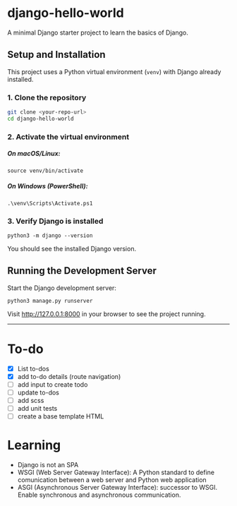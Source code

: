 # django-hello-world

A minimal Django starter project to learn the basics of Django.

## Setup and Installation

This project uses a Python virtual environment (`venv`) with Django already installed.

### 1. Clone the repository

```bash
git clone <your-repo-url>
cd django-hello-world
```

### 2. Activate the virtual environment

##### On macOS/Linux:

```
source venv/bin/activate
```

##### On Windows (PowerShell):

```
.\venv\Scripts\Activate.ps1
```

### 3. Verify Django is installed

```
python3 -m django --version
```

You should see the installed Django version.

## Running the Development Server

Start the Django development server:

```
python3 manage.py runserver
```

Visit http://127.0.0.1:8000 in your browser to see the project running.

---

# To-do

- [x] List to-dos
- [x] add to-do details (route navigation)
- [ ] add input to create todo
- [ ] update to-dos
- [ ] add scss
- [ ] add unit tests
- [ ] create a base template HTML

# Learning

- Django is not an SPA
- WSGI (Web Server Gateway Interface): A Python standard to define comunication between a web server and Python web application
- ASGI (Asynchronous Server Gateway Interface): successor to WSGI. Enable synchronous and asynchronous communication.
